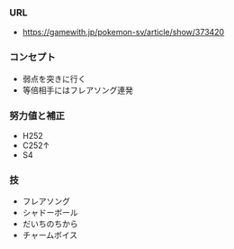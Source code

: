 ### URL

- https://gamewith.jp/pokemon-sv/article/show/373420

### コンセプト

- 弱点を突きに行く
- 等倍相手にはフレアソング連発

### 努力値と補正

- H252
- C252↑
- S4

### 技

- フレアソング
- シャドーボール
- だいちのちから
- チャームボイス
